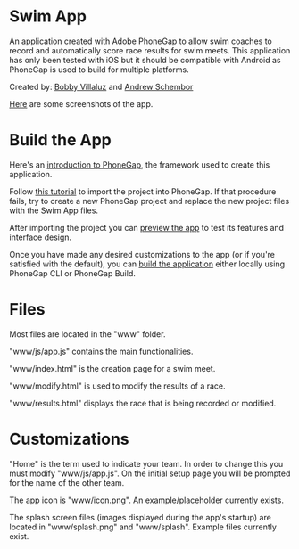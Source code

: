 # Swim App
An application created with Adobe PhoneGap to allow swim coaches to record and
automatically score race results for swim meets. This application has only
been tested with iOS but it should be compatible with Android as PhoneGap
is used to build for multiple platforms.

Created by: [Bobby Villaluz](https://github.com/bobbyvillaluz) and [Andrew Schembor](https://github.com/schembora)

[Here](https://imgur.com/a/QUDvY) are some screenshots of the app.

# Build the App

Here's an [introduction to PhoneGap](http://docs.phonegap.com/getting-started/), the framework used to create this application.

Follow [this tutorial](http://docs.phonegap.com/references/desktop-app/open-project/) to import the project into PhoneGap.
If that procedure fails, try to create a new PhoneGap project and replace the
new project files with the Swim App files.

After importing the project you can [preview the app](http://docs.phonegap.com/getting-started/4-preview-your-app/desktop/) to test its features and interface design.

Once you have made any desired customizations to the app (or if you're satisfied
with the default), you can [build the application](http://docs.phonegap.com/getting-started/5-going-further/) either locally using PhoneGap CLI
or PhoneGap Build.

# Files
Most files are located in the "www" folder.

"www/js/app.js" contains the main functionalities.

"www/index.html" is the creation page for a swim meet.

"www/modify.html" is used to modify the results of a race.

"www/results.html" displays the race that is being recorded or modified.

# Customizations

"Home" is the term used to indicate your team. In order to change this you must
modify "www/js/app.js". On the initial setup page you will be prompted for the
name of the other team.

The app icon is "www/icon.png". An example/placeholder currently exists.

The splash screen files (images displayed during the app's startup) are located
in "www/splash.png" and "www/splash". Example files currently exist.
